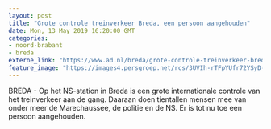 ```yaml
---
layout: post
title: "Grote controle treinverkeer Breda, een persoon aangehouden"
date: Mon, 13 May 2019 16:20:00 GMT
categories: 
- noord-brabant 
- breda 
externe_link: "https://www.ad.nl/breda/grote-controle-treinverkeer-breda-een-persoon-aangehouden~a79a59ee/"
feature_image: "https://images4.persgroep.net/rcs/3UVIh-rTFpYUfr72YSyD--EUnPM/diocontent/148260465/_fitwidth/400/?appId=21791a8992982cd8da851550a453bd7f&quality=0.7"
---
```


BREDA - Op het NS-station in Breda is een grote internationale controle van het treinverkeer aan de gang. Daaraan doen tientallen mensen mee van onder meer de Marechaussee, de politie en de NS. Er is tot nu toe een persoon aangehouden.
